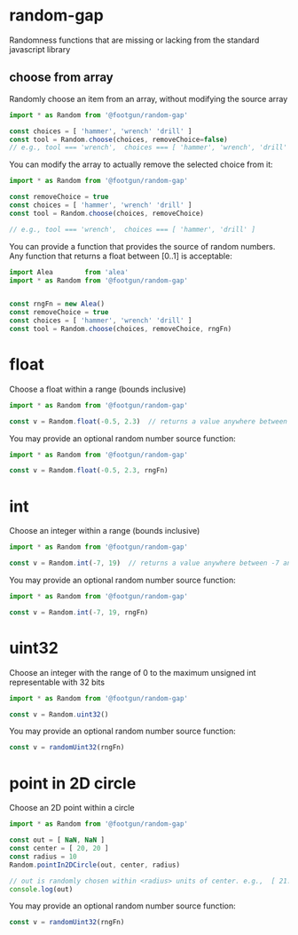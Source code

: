 # random-gap

Randomness functions that are missing or lacking from the standard javascript library


## choose from array

Randomly choose an item from an array, without modifying the source array

```javascript
import * as Random from '@footgun/random-gap'

const choices = [ 'hammer', 'wrench' 'drill' ]
const tool = Random.choose(choices, removeChoice=false)
// e.g., tool === 'wrench',  choices === [ 'hammer', 'wrench', 'drill' ]
```


You can modify the array to actually remove the selected choice from it:

```javascript
import * as Random from '@footgun/random-gap'

const removeChoice = true
const choices = [ 'hammer', 'wrench' 'drill' ]
const tool = Random.choose(choices, removeChoice)

// e.g., tool === 'wrench',  choices === [ 'hammer', 'drill' ]
```


You can provide a function that provides the source of random numbers.
Any function that returns a float between [0..1] is acceptable:

```javascript
import Alea        from 'alea'
import * as Random from '@footgun/random-gap'


const rngFn = new Alea()
const removeChoice = true
const choices = [ 'hammer', 'wrench' 'drill' ]
const tool = Random.choose(choices, removeChoice, rngFn)

```


# float

Choose a float within a range (bounds inclusive)

```javascript
import * as Random from '@footgun/random-gap'

const v = Random.float(-0.5, 2.3)  // returns a value anywhere between -0.5 and 2.3
```

You may provide an optional random number source function:
```javascript
import * as Random from '@footgun/random-gap'

const v = Random.float(-0.5, 2.3, rngFn)
```


# int

Choose an integer within a range (bounds inclusive)

```javascript
import * as Random from '@footgun/random-gap'

const v = Random.int(-7, 19)  // returns a value anywhere between -7 and 19
```

You may provide an optional random number source function:
```javascript
import * as Random from '@footgun/random-gap'

const v = Random.int(-7, 19, rngFn)
```


# uint32

Choose an integer with the range of 0 to the maximum unsigned int representable with 32 bits

```javascript
import * as Random from '@footgun/random-gap'

const v = Random.uint32()
```

You may provide an optional random number source function:
```javascript
const v = randomUint32(rngFn)
```


# point in 2D circle

Choose an 2D point within a circle

```javascript
import * as Random from '@footgun/random-gap'

const out = [ NaN, NaN ]
const center = [ 20, 20 ]
const radius = 10
Random.pointIn2DCircle(out, center, radius)

// out is randomly chosen within <radius> units of center. e.g.,  [ 21.273390945071625, 28.23801158583667 ]
console.log(out)
```


You may provide an optional random number source function:
```javascript
const v = randomUint32(rngFn)
```
